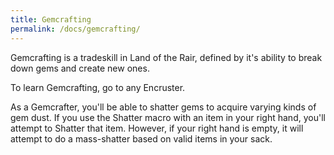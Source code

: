 ```yaml
---
title: Gemcrafting
permalink: /docs/gemcrafting/
---
```


Gemcrafting is a tradeskill in Land of the Rair, defined by it's ability to break down gems and create new ones.

To learn Gemcrafting, go to any Encruster.

As a Gemcrafter, you'll be able to shatter gems to acquire varying kinds of gem dust. If you use the Shatter macro with an item in your right hand, you'll attempt to Shatter that item. However, if your right hand is empty, it will attempt to do a mass-shatter based on valid items in your sack.
